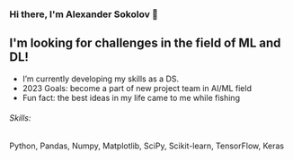 ### Hi there, I'm Alexander Sokolov 👋

## I'm looking for challenges in the field of ML and DL!
- I’m currently developing my skills as a DS.
- 2023 Goals: become a part of new project team in AI/ML field  
- Fun fact: the best ideas in my life came to me while fishing 
  
###### Skills: 
Python, Pandas, Numpy, Matplotlib, SciPy, Scikit-learn, TensorFlow, Keras
